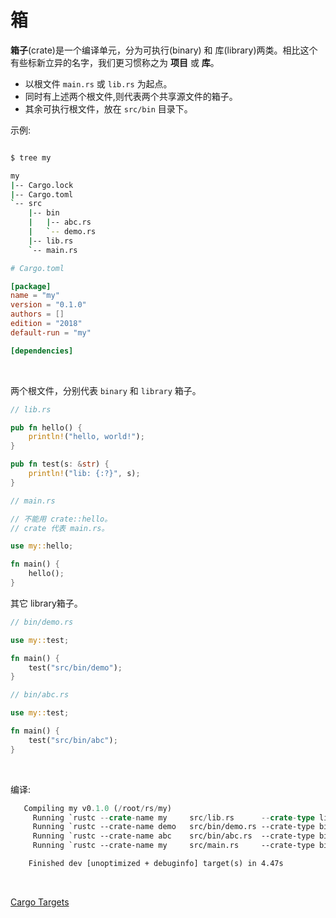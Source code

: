 # 箱

**箱子**(crate)是一个编译单元，分为可执行(binary) 和 库(library)两类。相比这个有些标新立异的名字，我们更习惯称之为 **项目** 或 **库**。

* 以根文件 `main.rs` 或 `lib.rs` 为起点。
* 同时有上述两个根文件,则代表两个共享源文件的箱子。
* 其余可执行根文件，放在 `src/bin` 目录下。

示例:

```bash

$ tree my

my
|-- Cargo.lock
|-- Cargo.toml
`-- src
    |-- bin
    |   |-- abc.rs
    |   `-- demo.rs
    |-- lib.rs
    `-- main.rs

```

```toml
# Cargo.toml

[package]
name = "my"
version = "0.1.0"
authors = []
edition = "2018"
default-run = "my"

[dependencies]
```

&nbsp;

两个根文件，分别代表 `binary` 和 `library` 箱子。

```rust
// lib.rs

pub fn hello() {
    println!("hello, world!");
}

pub fn test(s: &str) {
    println!("lib: {:?}", s);
}
```

```rust
// main.rs

// 不能用 crate::hello。
// crate 代表 main.rs。

use my::hello;

fn main() {
    hello();
}
```

其它 library箱子。

```rust
// bin/demo.rs

use my::test;

fn main() {
    test("src/bin/demo");
}
```

```rust
// bin/abc.rs

use my::test;

fn main() {
    test("src/bin/abc");
}
```

&nbsp;

编译:

```rust
   Compiling my v0.1.0 (/root/rs/my)
     Running `rustc --crate-name my     src/lib.rs      --crate-type lib 
     Running `rustc --crate-name demo   src/bin/demo.rs --crate-type bin 
     Running `rustc --crate-name abc    src/bin/abc.rs  --crate-type bin 
     Running `rustc --crate-name my     src/main.rs     --crate-type bin

    Finished dev [unoptimized + debuginfo] target(s) in 4.47s
```

&nbsp;

[Cargo Targets](https://doc.rust-lang.org/cargo/reference/cargo-targets.html)